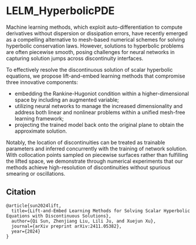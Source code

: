 # LELM_HyperbolicPDE

Machine learning methods, which exploit auto-differentiation to compute derivatives without dispersion or dissipation errors, have recently emerged as a compelling alternative to mesh-based numerical schemes for solving hyperbolic conservation laws. However, solutions to hyperbolic problems are often piecewise smooth, posing challenges for neural networks in capturing solution jumps across discontinuity interfaces. 

To effectively resolve the discontinuous solution of scalar hyperbolic equations, we propose lift-and-embed learning methods that compromise three innovative components: 

-  embedding the Rankine-Hugoniot condition within a higher-dimensional space by including an augmented variable;
-  utilizing neural networks to manage the increased dimensionality and address both linear and nonlinear problems within a unified mesh-free learning framework;
-  projecting the trained model back onto the original plane to obtain the approximate solution.

Notably, the location of discontinuities can be treated as trainable parameters and inferred concurrently with the training of network solution. With collocation points sampled on piecewise surfaces rather than fulfilling the lifted space, we demonstrate through numerical experiments that our methods achieve high-resolution of discontinuities without spurious smearing or oscillations.

## Citation

    @article{sun2024lift,
      title={Lift-and-Embed Learning Methods for Solving Scalar Hyperbolic Equations with Discontinuous Solutions},
      author={Qi Sun, Zhenjiang Liu, Lili Ju, and Xuejun Xu},
      journal={arXiv preprint arXiv:2411.05382},
      year={2024}
    }
